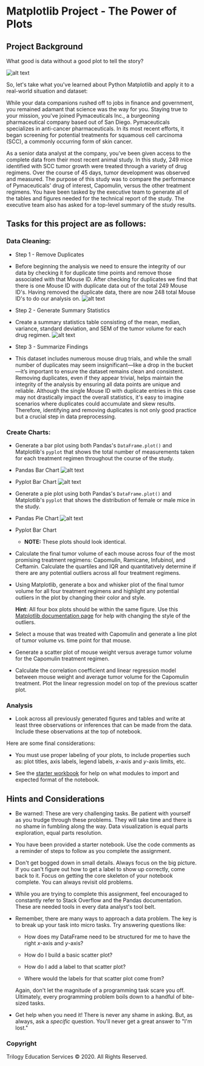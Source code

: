 # Matplotlib Project - The Power of Plots

## Project Background

What good is data without a good plot to tell the story?

![alt text](images/MatplotlibProjectBanner.webp)

So, let's take what you've learned about Python Matplotlib and apply it to a real-world situation and dataset:

While your data companions rushed off to jobs in finance and government, you remained adamant that science was the way for you. Staying true to your mission, you've joined Pymaceuticals Inc., a burgeoning pharmaceutical company based out of San Diego. Pymaceuticals specializes in anti-cancer pharmaceuticals. In its most recent efforts, it began screening for potential treatments for squamous cell carcinoma (SCC), a commonly occurring form of skin cancer.

As a senior data analyst at the company, you've been given access to the complete data from their most recent animal study. In this study, 249 mice identified with SCC tumor growth were treated through a variety of drug regimens. Over the course of 45 days, tumor development was observed and measured. The purpose of this study was to compare the performance of Pymaceuticals' drug of interest, Capomulin, versus the other treatment regimens. You have been tasked by the executive team to generate all of the tables and figures needed for the technical report of the study. The executive team also has asked for a top-level summary of the study results.

## Tasks for this project are as follows:

### Data Cleaning:
* Step 1 - Remove Duplicates
* Before beginning the analysis we need to ensure the integrity of our data by checking it for duplicate time points and remove those  associated with that Mouse ID. After checking for duplicates we find that there is one Mouse ID with duplicate data out of the total 249 Mouse ID's. Having removed the duplicate data, there are now 248 total Mouse ID's to do our analysis on.
![alt text](images/DuplicatesDataframe.png)

* Step 2 - Generate Summary Statistics
* Create a summary statistics table consisting of the mean, median, variance, standard deviation, and SEM of the tumor volume for each drug regimen.
![alt text](images/Statistic_Analysis.png)

* Step 3 - Summarize Findings
* This dataset includes numerous mouse drug trials, and while the small number of duplicates may seem insignificant—like a 
drop in the bucket—it’s important to ensure the dataset remains clean and consistent. Removing duplicates, even if they 
appear trivial, helps maintain the integrity of the analysis by ensuring all data points are unique and reliable. Although 
the single Mouse ID with duplicate entries in this case may not drastically impact the overall statistics, it's easy to 
imagine scenarios where duplicates could accumulate and skew results. Therefore, identifying and removing duplicates is not 
only good practice but a crucial step in data preprocessing.

### Create Charts:
* Generate a bar plot using both Pandas's `DataFrame.plot()` and Matplotlib's `pyplot` that shows the total number of measurements taken for each treatment regimen throughout the course of the study.
* Pandas Bar Chart
![alt text](images/PandasBarChart2.png)
* Pyplot Bar Chart
![alt text](images/PyplotBarChart2.png)


* Generate a pie plot using both Pandas's `DataFrame.plot()` and Matplotlib's `pyplot` that shows the distribution of female or male mice in the study.
* Pandas Pie Chart
![alt text](images/PandasPieChart2.png)
* Pyplot Bar Chart

  * **NOTE:** These plots should look identical.

* Calculate the final tumor volume of each mouse across four of the most promising treatment regimens: Capomulin, Ramicane, Infubinol, and Ceftamin. Calculate the quartiles and IQR and quantitatively determine if there are any potential outliers across all four treatment regimens.

* Using Matplotlib, generate a box and whisker plot of the final tumor volume for all four treatment regimens and highlight any potential outliers in the plot by changing their color and style.

  **Hint**: All four box plots should be within the same figure. Use this [Matplotlib documentation page](https://matplotlib.org/gallery/pyplots/boxplot_demo_pyplot.html#sphx-glr-gallery-pyplots-boxplot-demo-pyplot-py) for help with changing the style of the outliers.

* Select a mouse that was treated with Capomulin and generate a line plot of tumor volume vs. time point for that mouse.

* Generate a scatter plot of mouse weight versus average tumor volume for the Capomulin treatment regimen.

* Calculate the correlation coefficient and linear regression model between mouse weight and average tumor volume for the Capomulin treatment. Plot the linear regression model on top of the previous scatter plot.

### Analysis
* Look across all previously generated figures and tables and write at least three observations or inferences that can be made from the data. Include these observations at the top of notebook.

Here are some final considerations:

* You must use proper labeling of your plots, to include properties such as: plot titles, axis labels, legend labels, _x_-axis and _y_-axis limits, etc.

* See the [starter workbook](Pymaceuticals/pymaceuticals_starter.ipynb) for help on what modules to import and expected format of the notebook.

## Hints and Considerations

* Be warned: These are very challenging tasks. Be patient with yourself as you trudge through these problems. They will take time and there is no shame in fumbling along the way. Data visualization is equal parts exploration, equal parts resolution.

* You have been provided a starter notebook. Use the code comments as a reminder of steps to follow as you complete the assignment.

* Don't get bogged down in small details. Always focus on the big picture. If you can't figure out how to get a label to show up correctly, come back to it. Focus on getting the core skeleton of your notebook complete. You can always revisit old problems.

* While you are trying to complete this assignment, feel encouraged to constantly refer to Stack Overflow and the Pandas documentation. These are needed tools in every data analyst's tool belt.

* Remember, there are many ways to approach a data problem. The key is to break up your task into micro tasks. Try answering questions like:

  * How does my DataFrame need to be structured for me to have the right _x_-axis and _y_-axis?

  * How do I build a basic scatter plot?

  * How do I add a label to that scatter plot?

  * Where would the labels for that scatter plot come from?

  Again, don't let the magnitude of a programming task scare you off. Ultimately, every programming problem boils down to a handful of bite-sized tasks.

* Get help when you need it! There is never any shame in asking. But, as always, ask a _specific_ question. You'll never get a great answer to "I'm lost."

### Copyright

Trilogy Education Services © 2020. All Rights Reserved.
